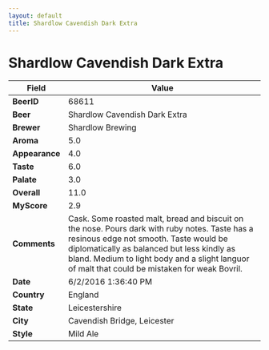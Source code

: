 ```yaml
---
layout: default
title: Shardlow Cavendish Dark Extra
---
```


# Shardlow Cavendish Dark Extra

| Field         | Value     |
|---------------|-----------|
| **BeerID** | 68611 |
| **Beer** | Shardlow Cavendish Dark Extra |
| **Brewer** | Shardlow Brewing |
| **Aroma** | 5.0 |
| **Appearance** | 4.0 |
| **Taste** | 6.0 |
| **Palate** | 3.0 |
| **Overall** | 11.0 |
| **MyScore** | 2.9 |
| **Comments** | Cask. Some roasted malt, bread and biscuit on the nose. Pours dark with ruby notes. Taste has a resinous edge not smooth. Taste would be diplomatically as balanced but less kindly as bland. Medium to light body and a slight languor of malt that could be mistaken for weak Bovril.  |
| **Date** | 6/2/2016 1:36:40 PM |
| **Country** | England |
| **State** | Leicestershire |
| **City** | Cavendish Bridge, Leicester |
| **Style** | Mild Ale |
